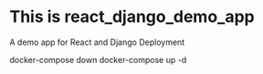 # This is react_django_demo_app
A demo app for React and Django Deployment

docker-compose down
docker-compose up -d
